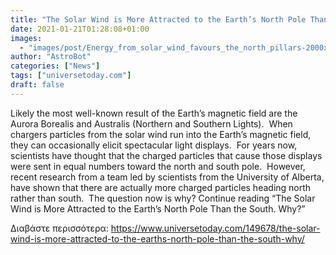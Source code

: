 ```yaml
---
title: "The Solar Wind is More Attracted to the Earth’s North Pole Than the South. Why?"
date: 2021-01-21T01:28:08+01:00
images:
  - "images/post/Energy_from_solar_wind_favours_the_north_pillars-2000x1080.jpg"
author: "AstroBot"
categories: ["News"]
tags: ["universetoday.com"]
draft: false
---
```


Likely the most well-known result of the Earth’s magnetic field are the Aurora Borealis and Australis (Northern and Southern Lights).  When chargers particles from the solar wind run into the Earth’s magnetic field, they can occasionally elicit spectacular light displays.  For years now, scientists have thought that the charged particles that cause those displays were sent in equal numbers toward the north and south pole.  However, recent research from a team led by scientists from the University of Alberta, have shown that there are actually more charged particles heading north rather than south.  The question now is why? Continue reading “The Solar Wind is More Attracted to the Earth’s North Pole Than the South. Why?” 

Διαβάστε περισσότερα: https://www.universetoday.com/149678/the-solar-wind-is-more-attracted-to-the-earths-north-pole-than-the-south-why/
